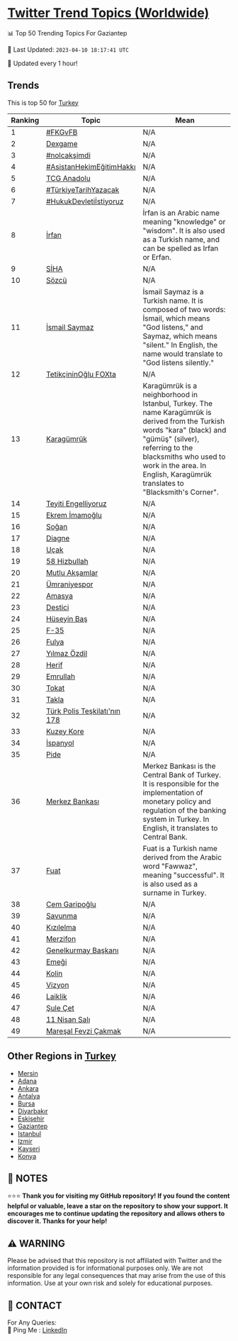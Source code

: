 [Twitter Trend Topics (Worldwide)](https://github.com/ErcinDedeoglu/Twitter-Trend-Topics)
==========


📊 Top 50 Trending Topics For Gaziantep

📆 Last Updated: `2023-04-10 18:17:41 UTC`

🔧 Updated every 1 hour!


## Trends

This is top 50 for [Turkey](</Turkey>)

| Ranking | Topic | Mean |
| ------- | ------------ | ------------ |
| 1 | [#FKGvFB](http://twitter.com/search?q=%23FKGvFB) | N/A |
| 2 | [Dexgame](http://twitter.com/search?q=Dexgame) | N/A |
| 3 | [#nolcakşimdi](http://twitter.com/search?q=%23nolcak%c5%9fimdi) | N/A |
| 4 | [#AsistanHekimEğitimHakkı](http://twitter.com/search?q=%23AsistanHekimE%c4%9fitimHakk%c4%b1) | N/A |
| 5 | [TCG Anadolu](http://twitter.com/search?q=TCG+Anadolu) | N/A |
| 6 | [#TürkiyeTarihYazacak](http://twitter.com/search?q=%23T%c3%bcrkiyeTarihYazacak) | N/A |
| 7 | [#HukukDevletiİstiyoruz](http://twitter.com/search?q=%23HukukDevleti%c4%b0stiyoruz) | N/A |
| 8 | [İrfan](http://twitter.com/search?q=%c4%b0rfan) | İrfan is an Arabic name meaning "knowledge" or "wisdom". It is also used as a Turkish name, and can be spelled as Irfan or Erfan. |
| 9 | [SİHA](http://twitter.com/search?q=S%c4%b0HA) | N/A |
| 10 | [Sözcü](http://twitter.com/search?q=S%c3%b6zc%c3%bc) | N/A |
| 11 | [İsmail Saymaz](http://twitter.com/search?q=%c4%b0smail+Saymaz) | İsmail Saymaz is a Turkish name. It is composed of two words: İsmail, which means "God listens," and Saymaz, which means "silent." In English, the name would translate to "God listens silently." |
| 12 | [TetikçininOğlu FOXta](http://twitter.com/search?q=Tetik%c3%a7ininO%c4%9flu+FOXta) | N/A |
| 13 | [Karagümrük](http://twitter.com/search?q=Karag%c3%bcmr%c3%bck) | Karagümrük is a neighborhood in Istanbul, Turkey. The name Karagümrük is derived from the Turkish words "kara" (black) and "gümüş" (silver), referring to the blacksmiths who used to work in the area. In English, Karagümrük translates to "Blacksmith's Corner". |
| 14 | [Teyiti Engelliyoruz](http://twitter.com/search?q=Teyiti+Engelliyoruz) | N/A |
| 15 | [Ekrem İmamoğlu](http://twitter.com/search?q=Ekrem+%c4%b0mamo%c4%9flu) | N/A |
| 16 | [Soğan](http://twitter.com/search?q=So%c4%9fan) | N/A |
| 17 | [Diagne](http://twitter.com/search?q=Diagne) | N/A |
| 18 | [Uçak](http://twitter.com/search?q=U%c3%a7ak) | N/A |
| 19 | [58 Hizbullah](http://twitter.com/search?q=58+Hizbullah) | N/A |
| 20 | [Mutlu Akşamlar](http://twitter.com/search?q=Mutlu+Ak%c5%9famlar) | N/A |
| 21 | [Ümraniyespor](http://twitter.com/search?q=%c3%9cmraniyespor) | N/A |
| 22 | [Amasya](http://twitter.com/search?q=Amasya) | N/A |
| 23 | [Destici](http://twitter.com/search?q=Destici) | N/A |
| 24 | [Hüseyin Baş](http://twitter.com/search?q=H%c3%bcseyin+Ba%c5%9f) | N/A |
| 25 | [F-35](http://twitter.com/search?q=F-35) | N/A |
| 26 | [Fulya](http://twitter.com/search?q=Fulya) | N/A |
| 27 | [Yılmaz Özdil](http://twitter.com/search?q=Y%c4%b1lmaz+%c3%96zdil) | N/A |
| 28 | [Herif](http://twitter.com/search?q=Herif) | N/A |
| 29 | [Emrullah](http://twitter.com/search?q=Emrullah) | N/A |
| 30 | [Tokat](http://twitter.com/search?q=Tokat) | N/A |
| 31 | [Takla](http://twitter.com/search?q=Takla) | N/A |
| 32 | [Türk Polis Teşkilatı'nın 178](http://twitter.com/search?q=T%c3%bcrk+Polis+Te%c5%9fkilat%c4%b1%27n%c4%b1n+178) | N/A |
| 33 | [Kuzey Kore](http://twitter.com/search?q=Kuzey+Kore) | N/A |
| 34 | [İspanyol](http://twitter.com/search?q=%c4%b0spanyol) | N/A |
| 35 | [Pide](http://twitter.com/search?q=Pide) | N/A |
| 36 | [Merkez Bankası](http://twitter.com/search?q=Merkez+Bankas%c4%b1) | Merkez Bankası is the Central Bank of Turkey. It is responsible for the implementation of monetary policy and regulation of the banking system in Turkey. In English, it translates to Central Bank. |
| 37 | [Fuat](http://twitter.com/search?q=Fuat) | Fuat is a Turkish name derived from the Arabic word "Fawwaz", meaning "successful". It is also used as a surname in Turkey. |
| 38 | [Cem Garipoğlu](http://twitter.com/search?q=Cem+Garipo%c4%9flu) | N/A |
| 39 | [Savunma](http://twitter.com/search?q=Savunma) | N/A |
| 40 | [Kızılelma](http://twitter.com/search?q=K%c4%b1z%c4%b1lelma) | N/A |
| 41 | [Merzifon](http://twitter.com/search?q=Merzifon) | N/A |
| 42 | [Genelkurmay Başkanı](http://twitter.com/search?q=Genelkurmay+Ba%c5%9fkan%c4%b1) | N/A |
| 43 | [Emeği](http://twitter.com/search?q=Eme%c4%9fi) | N/A |
| 44 | [Kolin](http://twitter.com/search?q=Kolin) | N/A |
| 45 | [Vizyon](http://twitter.com/search?q=Vizyon) | N/A |
| 46 | [Laiklik](http://twitter.com/search?q=Laiklik) | N/A |
| 47 | [Şule Çet](http://twitter.com/search?q=%c5%9eule+%c3%87et) | N/A |
| 48 | [11 Nisan Salı](http://twitter.com/search?q=11+Nisan+Sal%c4%b1) | N/A |
| 49 | [Mareşal Fevzi Çakmak](http://twitter.com/search?q=Mare%c5%9fal+Fevzi+%c3%87akmak) | N/A |



## Other Regions in [Turkey](</Turkey>)

* [Mersin](</Turkey/Mersin.md>)
* [Adana](</Turkey/Adana.md>)
* [Ankara](</Turkey/Ankara.md>)
* [Antalya](</Turkey/Antalya.md>)
* [Bursa](</Turkey/Bursa.md>)
* [Diyarbakır](</Turkey/Diyarbakır.md>)
* [Eskişehir](</Turkey/Eskişehir.md>)
* [Gaziantep](</Turkey/Gaziantep.md>)
* [Istanbul](</Turkey/Istanbul.md>)
* [Izmir](</Turkey/Izmir.md>)
* [Kayseri](</Turkey/Kayseri.md>)
* [Konya](</Turkey/Konya.md>)



## 📝 NOTES

⭐⭐⭐ **Thank you for visiting my GitHub repository! If you found the content helpful or valuable, leave a star on the repository to show your support. It encourages me to continue updating the repository and allows others to discover it. Thanks for your help!**


## ⚠️ WARNING

Please be advised that this repository is not affiliated with Twitter and the information provided is for informational purposes only. We are not responsible for any legal consequences that may arise from the use of this information. Use at your own risk and solely for educational purposes.


## 📨 CONTACT

 For Any Queries:  
            🏓 Ping Me : [LinkedIn](https://www.linkedin.com/in/ercindedeoglu/)
